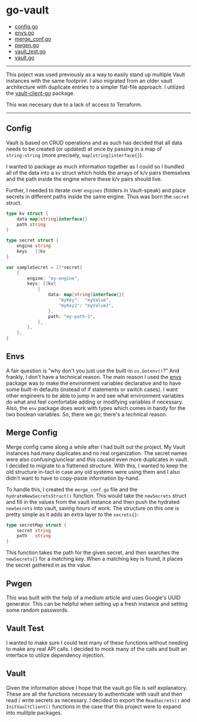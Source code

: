 # go-vault

- [config.go](#config)
- [envs.go](#envs)
- [merge_conf.go](#merge-config)
- [pwgen.go](#pwgen)
- [vault_test.go](#vault-test)
- [vault.go](#vault)

---

This poject was used previously as a way to easily stand up multiple Vault instances with the same footprint. I also migrated from an older vault architecture with duplicate entries to a simpler flat-file approach.
I utilized the [vault-client-go](https://pkg.go.dev/github.com/hashicorp/vault-client-go@v0.4.1) package.

This was necesary due to a lack of access to Terraform.

---

## Config

Vault is based on CRUD operations and as such has decided that all data needs to be created (or updated) at once by passing in a map of `string:string` (more precisely, `map[string]interface{}`).

I wanted to package as much information together as I could so I bundled all of the data into a `kv` struct which holds the arrays of k/v pairs themselves and the path inside the engine where these k/v pairs should live.

Further, I needed to iterate over `engines` (folders in Vault-speak) and place secrets in different paths inside the same engine. Thus was born the `secret` struct.

```go
type kv struct {
	data map[string]interface{}
	path string
}

type secret struct {
	engine string
	keys   []kv
}

var sampleSecret = []*secret{
	{
		engine: "my-engine",
		keys: []kv{
			{
				data: map[string]interface{}{
					"myKey":  "myValue",
					"myKey2": "myValue2",
				},
				path: "my-path-1",
			},
		},
	},
}
```

## Envs

A fair question is "why don't you just use the built-in `os.Getenv()`?" And frankly, I don't have a technical reason. The main reason I used the [envs](github.com/caarlos0/env/v8) package was to make the environment variables declarative and to have some built-in defaults (instead of if statements or switch cases). I want other engineers to be able to jump in and see what environment variables do what and feel comfortable adding or modifying variables if necessary. Also, the `env` package does work with types which comes in handy for the two boolean variables. So, there we go; there's a technical reason.

## Merge Config

Merge config came along a while after I had built out the project. My Vault instances had many duplicates and no real organization. The secret names were also confusing/unclear and this caused even more duplicates in vault. I decided to migrate to a flattened structure. With this, I wanted to keep the old structure in-tact in case any old systems were using them and I also didn't want to have to copy-paste information by-hand.

To handle this, I created the `merge_conf.go` file and the `hydrateNewSecretsStruct()` function. This would take the `newSecrets` struct and fill in the values from the vault instance and then push the hydrated `newSecrets` into vault, saving hours of work. The structure on this one is pretty simple as it adds an extra layer to the `secrets{}`:

```go
type secretMap struct {
	secret string
	path   string
}
```
This function takes the path for the given secret, and then searches the `newSecrets{}` for a matching key. When a matching key is found, it places the secret gathered in as the value.

## Pwgen

This was built with the help of a medium article and uses Google's UUID generator. This can be helpful when setting up a fresh instance and setting some random passwords.

## Vault Test

I wanted to make sure I could test many of these functions without needing to make any real API calls. I decided to mock many of the calls and built an interface to utilize dependency injection.

## Vault

Given the information above I hope that the vault.go file is self explanatory. These are all the functions necessary to authenticate with vault and then read / write secrets as necessary. I decided to export the `ReadSecrets()` and `InitVaultClient()` functions in the case that this project were to expand into mulitple packages.
